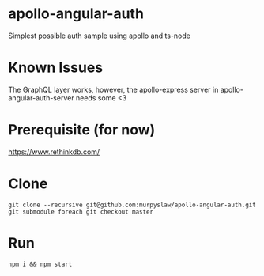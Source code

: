# apollo-angular-auth
Simplest possible auth sample using apollo and ts-node

# Known Issues
The GraphQL layer works, however, the apollo-express server in apollo-angular-auth-server
needs some <3 

# Prerequisite (for now)
https://www.rethinkdb.com/

# Clone
```
git clone --recursive git@github.com:murpyslaw/apollo-angular-auth.git
git submodule foreach git checkout master
```

# Run
```
npm i && npm start
```